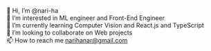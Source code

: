 👋 Hi, I’m @nari-ha <br/>
👀 I’m interested in ML engineer and Front-End Engineer <br/>
🌱 I’m currently learning Computer Vision and React.js and TypeScript <br/>
💞️ I’m looking to collaborate on Web projects <br/>
📫 How to reach me narihanar@gmail.com <br/>

<!---
nari-ha/nari-ha is a ✨ special ✨ repository because its `README.md` (this file) appears on your GitHub profile.
You can click the Preview link to take a look at your changes.
--->
